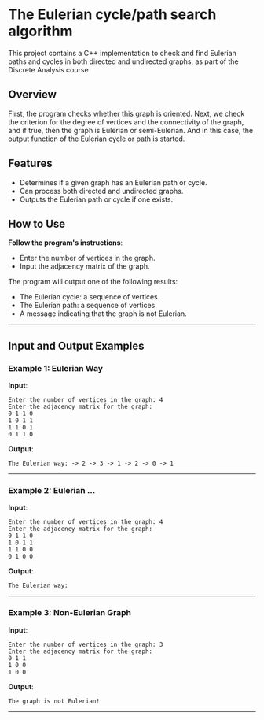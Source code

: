 # The Eulerian cycle/path search algorithm

This project contains a C++ implementation to check and find Eulerian paths and cycles in both directed and undirected graphs, as part of the Discrete Analysis course

## Overview

First, the program checks whether this graph is oriented. Next, we check the criterion for the degree of vertices and the connectivity of the graph, and if true, then the graph is Eulerian or semi-Eulerian. And in this case, the output function of the Eulerian cycle or path is started.

## Features

- Determines if a given graph has an Eulerian path or cycle.
- Can process both directed and undirected graphs.
- Outputs the Eulerian path or cycle if one exists.


## How to Use

 **Follow the program's instructions**:
   - Enter the number of vertices in the graph.
   - Input the adjacency matrix of the graph.

The program will output one of the following results:
- The Eulerian cycle: a sequence of vertices.
- The Eulerian path: a sequence of vertices.
- A message indicating that the graph is not Eulerian.

---

## Input and Output Examples

### Example 1: Eulerian Way
**Input**:
```
Enter the number of vertices in the graph: 4
Enter the adjacency matrix for the graph:
0 1 1 0
1 0 1 1
1 1 0 1
0 1 1 0
```

**Output**:
```
The Eulerian way: -> 2 -> 3 -> 1 -> 2 -> 0 -> 1
```

---

### Example 2: Eulerian ...
**Input**:
```
Enter the number of vertices in the graph: 4
Enter the adjacency matrix for the graph:
0 1 1 0
1 0 1 1
1 1 0 0
0 1 0 0
```

**Output**:
```
The Eulerian way: 
```

---

### Example 3: Non-Eulerian Graph
**Input**:
```
Enter the number of vertices in the graph: 3
Enter the adjacency matrix for the graph:
0 1 1
1 0 0
1 0 0
```

**Output**:
```
The graph is not Eulerian!
```

---
